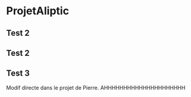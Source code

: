 # ProjetAliptic

## Test 2

## Test 2

## Test 3

Modif directe dans le projet de Pierre.
AHHHHHHHHHHHHHHHHHHHHH
